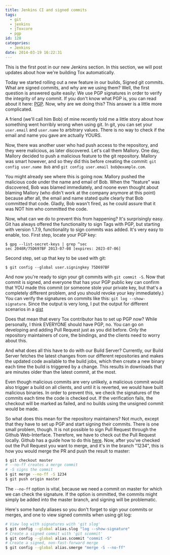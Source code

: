 ```yaml
---
title: Jenkins CI and signed commits
tags:
  - git
  - jenkins
  - jToxcore
  - pgp
id: 128
categories:
  - Jenkins
date: 2014-03-19 16:22:31
---
```


This is the first post in our new Jenkins section. In this section, we will post updates about how we're building Tox automatically.

Today we started rolling out a new feature in our builds, Signed git commits. What are signed commits, and why are we using them? Well, the first question is answered quite easily: We use PGP signatures in order to verify the integrity of any commit. If you don't know what PGP is, you can read about it here: [PGP](https://en.wikipedia.org/wiki/Pretty_Good_Privacy "Pretty Good Privacy"). Now, why are we doing this? This answer is a little more complicated.

A friend (we'll call him Bob) of mine recently told me a little story about how something went horribly wrong when using git. In git, you can set your `user.email` and `user.name` to arbitrary values. There is no way to check if the email and name you gave are actually YOURS.

Now, there was another user who had push access to the repository, and they were malicious, as later discovered. Let's call them Mallory. One day, Mallory decided to push a malicious feature to the git repository. Mallory was smart however, and so they did this before creating the commit: `git config user.name Bob` and `git config user.email bob@example.com`.

You might already see where this is going now. Mallory pushed the malicious code under the name and email of Bob. When the "feature" was discovered, Bob was blamed immediately, and noone even thought about blaming Mallory (who didn't work at the company anymore at this point) because after all, the email and name stated quite clearly that Bob committed that code. Gladly, Bob wasn't fired, as he could assure that it was NOT him who committed the code.

Now, what can we do to prevent this from happening? It's surprisingly easy. Git has always offered the functionality to sign Tags with PGP, but starting with version 1.7.9, functionality to sign commits was added. It's very easy to enable, too. First step, locate your PGP key:
``` shell-session
$ gpg --list-secret-keys | grep ^sec
sec 2048R/75D697BF 2013-07-08 [expires: 2023-07-06]
```
Second step, set up that key to be used with git:
``` shell-session
$ git config --global user.signingkey 75D697BF
```
And now you're ready to sign your git commits with `git commit -S`. Now that commit is signed, and everyone that has your PGP public key can confirm that YOU made this commit (or someone stole your private key, but that's a completely different problem, and you should revoke your key immediately.) You can verify the signatures on commits like this: `git log --show-signature`. Since the output is very long, I put the output for different scenarios in a [gist](https://gist.github.com/sonOfRa/9649586 "Git commit signatures")

Does that mean that every Tox contributor has to set up PGP now? While personally, I think EVERYONE should have PGP, no. You can go on developing and adding Pull Request just as you did before. Only the repository maintainers of core, the bindings, and the clients need to worry about this.

And what does all this have to do with our Build Server? Currently, our Build Server fetches the latest changes from our different repositories and makes the updated code available to the build jobs, which then create a new binary each time the build is triggered by a change. This results in downloads that are minutes older than the latest commit, at the most.

Even though malicious commits are very unlikely, a malicious commit would also trigger a build on all clients, and until it is reverted, we would have built malicious binaries. In order to prevent this, we check the signatures of the commits each time the code is checked out. If the verification fails, the checkout will be marked as failed, and no builds using the unsigned commit would be made.

So what does this mean for the repository maintainers? Not much, except that they have to set up PGP and start signing their commits. There is one small problem, though. It is not possible to sign Pull Request through the Github Web-Interface. Therefore, we have to check out the Pull Request locally. Github has a guide how to do this [here](https://help.github.com/articles/checking-out-pull-requests-locally "Local PR"). Now, after you've checked out the Pull Request you want to merge, and it's in the branch "1234", this is how you would merge the PR and push the result to master:
``` bash
$ git checkout master
# --no-ff creates a merge commit
# -S signs the commit
$ git merge --no-ff -S 1234
$ git push origin master
```
The `--no-ff` option is vital, because we need a commit on master for which we can check the signature. If the option is ommitted, the commits might simply be added into the master branch, and signing will be problematic.

Here's some handy aliases so you don't forget to sign your commits or merges, and one to view signed commits when using git log:
``` bash
# View log with signatures with 'git slog'
$ git config --global alias.slog "log --show-signature"
# Create a signed commit with 'git scommit'
$ git config --global alias.scommit "commit -S"
# Create a signed, non-fast-forward merge
$ git config --global alias.smerge "merge -S --no-ff"
```
